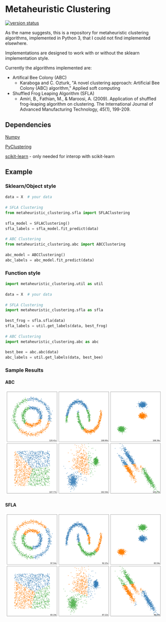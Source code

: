 # Metaheuristic Clustering

[![version status](https://img.shields.io/pypi/v/metaheuristic_clustering.svg?style=flat)](https://pypi.org/project/metaheuristic-clustering)

As the name suggests, this is a repository for metaheuristic clustering algorithms, implemented in Python 3, that I could not find implemented elsewhere.

Implementations are designed to work with or without the sklearn implementation style.

Currently the algorithms implemented are:
- Artifical Bee Colony (ABC)
    - Karaboga and C. Ozturk, "A novel clustering approach: Artificial Bee Colony (ABC) algorithm," Applied soft computing
- Shuffled Frog Leaping Algorithm (SFLA)
    - Amiri, B., Fathian, M., & Maroosi, A. (2009). Application of shuffled frog-leaping algorithm on clustering. The International Journal of Advanced Manufacturing Technology, 45(1), 199-209.
    
## Dependencies
[Numpy](https://numpy.org/)

[PyClustering](https://github.com/annoviko/pyclustering/) 

[scikit-learn](https://scikit-learn.org/stable/) - only needed for interop with scikit-learn

## Example

### Sklearn/Object style

```python
data = X  # your data

# SFLA Clustering
from metaheuristic_clustering.sfla import SFLAClustering

sfla_model = SFLAClustering()
sfla_labels = sfla_model.fit_predict(data)

# ABC Clustering
from metaheuristic_clustering.abc import ABCClustering

abc_model = ABCClustering()
abc_labels = abc_model.fit_predict(data)
```

### Function style

```python
import metaheuristic_clustering.util as util

data = X  # your data

# SFLA Clustering
import metaheuristic_clustering.sfla as sfla

best_frog = sfla.sfla(data)
sfla_labels = util.get_labels(data, best_frog)

# ABC Clustering
import metaheuristic_clustering.abc as abc

best_bee = abc.abc(data)
abc_labels = util.get_labels(data, best_bee)
```

### Sample Results

#### ABC
![Graphs of ABC Results](https://github.com/ElizabethForest/metaheuristic_clustering/blob/master/ABC_results.png)

#### SFLA
![Graphs of SLFA Results](https://github.com/ElizabethForest/metaheuristic_clustering/blob/master/SFLA_results.png)
